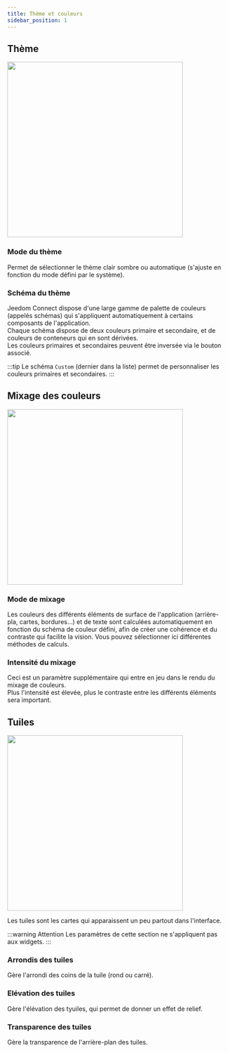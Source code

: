 ```yaml
---
title: Thème et couleurs
sidebar_position: 1
---
```


## Thème

<img src="../../../../../../../../img/app/theme1.png"  width="400" />

### Mode du thème

Permet de sélectionner le thème clair sombre ou automatique (s'ajuste en fonction du mode défini par le système).

### Schéma du thème

Jeedom Connect dispose d'une large gamme de palette de couleurs (appelés schémas) qui s'appliquent automatiquement à certains composants de l'application.  
Chaque schéma dispose de deux couleurs primaire et secondaire, et de couleurs de conteneurs qui en sont dérivées.  
Les couleurs primaires et secondaires peuvent être inversée via le bouton associé.  

:::tip
Le schéma `Custom` (dernier dans la liste) permet de personnaliser les couleurs primaires et secondaires.
:::

## Mixage des couleurs

<img src="../../../../../../../../img/app/theme2.png"  width="400" />

### Mode de mixage

Les couleurs des différents éléments de surface de l'application (arrière-pla, cartes, bordures...) et de texte sont calculées automatiquement en fonction du schéma de couleur défini, afin de créer une cohérence et du contraste qui facilite la vision. Vous pouvez sélectionner ici différentes méthodes de calculs.

### Intensité du mixage

Ceci est un paramètre supplémentaire qui entre en jeu dans le rendu du mixage de couleurs.  
Plus l'intensité est élevée, plus le contraste entre les différents éléments sera important.

## Tuiles

<img src="../../../../../../../../img/app/theme3.png"  width="400" />

Les tuiles sont les cartes qui apparaissent un peu partout dans l'interface.

:::warning Attention
Les paramètres de cette section ne s'appliquent pas aux widgets.
:::

### Arrondis des tuiles

Gère l'arrondi des coins de la tuile (rond ou carré).

### Elévation des tuiles

Gère l'élévation des tyuiles, qui permet de donner un effet de relief.

### Transparence des tuiles

Gère la transparence de l'arrière-plan des tuiles.
